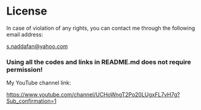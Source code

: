 # License
In case of violation of any rights, you can contact me through the following email address:

s.naddafan@yahoo.com

<h3>Using all the codes and links in README.md does not require permission!</h3>

My YouTube channel link:

https://www.youtube.com/channel/UCHoWngT2Po20LUgxFL7vH7g?Sub_confirmation=1
